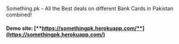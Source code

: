 Something.pk - All the Best deals on different Bank Cards in Pakistan combined!


#### Demo site: [**https://somethingpk.herokuapp.com/**](https://somethingpk.herokuapp.com/)
